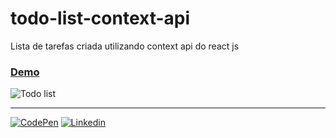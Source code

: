 # todo-list-context-api
Lista de tarefas criada utilizando context api do react js

### [Demo](https://marina-santana.github.io/todo-list-context-api/)

![Todo list](https://github.com/marina-santana/todo-list-context-api/blob/master/foto.png "Todo list")

---

[![CodePen](https://github.com/marina-santana/imagens/blob/master/codepen.png "CodePen")](https://codepen.io/marinaSantana)
[![Linkedin](https://github.com/marina-santana/imagens/blob/master/linkedin.png "Linkedin")](https://linkedin.com/in/marina-santa)
